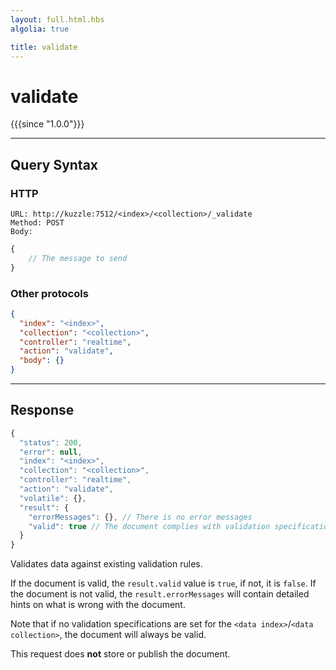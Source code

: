 ```yaml
---
layout: full.html.hbs
algolia: true

title: validate
---
```


# validate

{{{since "1.0.0"}}}


---

## Query Syntax

### HTTP

```http
URL: http://kuzzle:7512/<index>/<collection>/_validate
Method: POST  
Body:
```


```js
{
    // The message to send
}
```


### Other protocols


```json
{
  "index": "<index>",
  "collection": "<collection>",
  "controller": "realtime",
  "action": "validate",
  "body": {}
}
```

---

## Response

```javascript
{
  "status": 200,
  "error": null,
  "index": "<index>",
  "collection": "<collection>",
  "controller": "realtime",
  "action": "validate",
  "volatile": {},
  "result": {
    "errorMessages": {}, // There is no error messages
    "valid": true // The document complies with validation specifications
  }  
}
```

Validates data against existing validation rules. 

If the document is valid, the `result.valid` value is `true`, if not, it is `false`.
If the document is not valid, the `result.errorMessages` will contain detailed hints on what is wrong with the document.

Note that if no validation specifications are set for the `<data index>`/`<data collection>`, the document will always be valid.

This request does **not** store or publish the document.
